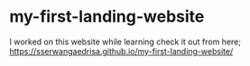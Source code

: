 # my-first-landing-website
I worked on this website while learning 
check it out from here; https://sserwangaedrisa.github.io/my-first-landing-website/
